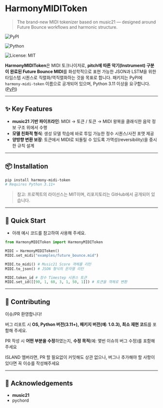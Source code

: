 # HarmonyMIDIToken

> The brand-new MIDI tokenizer based on music21 — designed around Future Bounce workflows and harmonic structure.
> 

![PyPI](https://img.shields.io/pypi/v/harmony-midi-token.svg)

![Python](https://img.shields.io/badge/python-3.11%2B-blue.svg)

![License: MIT](https://img.shields.io/badge/License-MIT-green.svg)

**HarmonyMIDIToken**은 MIDI 토크나이저로, **pitch에 따른 악기(Instrument) 구분이 완료된 Future Bounce MIDI**를 화성학적으로 표현 가능한 JSON과 LSTM을 위한 타임스텝 시퀀스로 직렬화/역직렬화하는 것을 목표로 합니다.
패키지는 PyPI에 `harmony-midi-token` 이름으로 공개되어 있으며, Python 3.11 이상을 요구합니다. ([PyPI](https://pypi.org/project/harmony-midi-token/))

---

## ✨ Key Features

- **music21 기반 파이프라인**: MIDI → 토큰 / 토큰 → MIDI 왕복을 클래식한 음악 정보 구조 위에서 수행
- **모델 친화적 형식**: 생성 모델 학습에 바로 투입 가능한 정수 시퀀스/사전 포맷 제공
- **양방향 변환 보장**: 토큰에서 MIDI로 되돌릴 수 있도록 가역성(reversibility)을 중시한 규칙 설계

---

## 📦 Installation

```bash
pip install harmony-midi-token
# Requires Python 3.11+

```

> 참고: 프로젝트의 라이선스는 MIT이며, 리포지토리는 GitHub에서 공개되어 있습니다.
> 

---

## 🚀 Quick Start

- 아래 예시 코드를 참고하여 사용해 주세요.

```python
from HarmonyMIDIToken import HarmonyMIDIToken

MIDI = HarmonyMIDIToken()
MIDI.set_midi("examples/future_bounce.mid")

MIDI.to_midi() # Music21 Score 객체를 리턴
MIDI.to_json() # JSON 형식의 문자열 리턴

MIDI.token_id # 정수 Timestep 시퀀스 토큰
MIDI.set_id([[90, 1, 60, 3, 1, 50, 1]]) # 토큰을 객체로 변환
```

---

## 🤝 Contributing

이슈/PR 환영합니다!

버그 리포트 시 **OS, Python 버전(3.11+), 패키지 버전(예: 1.0.3), 최소 재현 코드**를 포함해 주세요.

PR 작성 시 **어떤 부분을 수정**하였는지, **수정 목적**(예: 몇번 이슈의 버그 수정)를 포함해 주세요

ISLAND 멤버라면, PR 할 필요없이 커밋해도 상관 없으나, 버그나 추가해야 할 사항이 있다면 꼭 이슈를 작성해주세요

---

## 🙏 Acknowledgements

- **music21**
- pychord
